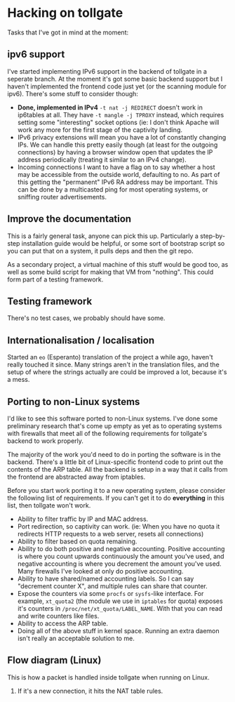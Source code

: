 # Hacking on tollgate #

Tasks that I've got in mind at the moment:

## ipv6 support ##

I've started implementing IPv6 support in the backend of tollgate in a seperate branch.  At the moment it's got some basic backend support but I haven't implemented the frontend code just yet (or the scanning module for ipv6).  There's some stuff to consider though:

* **Done, implemented in IPv4** `-t nat -j REDIRECT` doesn't work in ip6tables at all.  They have `-t mangle -j TPROXY` instead, which requires setting some "interesting" socket options (ie: I don't think Apache will work any more for the first stage of the captivity landing.
* IPv6 privacy extensions will mean you have a lot of constantly changing IPs.  We can handle this pretty easily though (at least for the outgoing connections) by having a browser window open that updates the IP address periodically (treating it similar to an IPv4 change).
* Incoming connections I want to have a flag on to say whether a host may be accessible from the outside world, defaulting to no.  As part of this getting the "permanent" IPv6 RA address may be important.  This can be done by a multicasted ping for most operating systems, or sniffing router advertisements.


## Improve the documentation ##

This is a fairly general task, anyone can pick this up.  Particularly a step-by-step installation guide would be helpful, or some sort of bootstrap script so you can put that on a system, it pulls deps and then the git repo.

As a secondary project, a virtual machine of this stuff would be good too, as well as some build script for making that VM from "nothing".  This could form part of a testing framework.


## Testing framework ##

There's no test cases, we probably should have some.


## Internationalisation / localisation ##

Started an `eo` (Esperanto) translation of the project a while ago, haven't really touched it since.  Many strings aren't in the translation files, and the setup of where the strings actually are could be improved a lot, because it's a mess.


## Porting to non-Linux systems ##

I'd like to see this software ported to non-Linux systems.  I've done some preliminary research that's come up empty as yet as to operating systems with firewalls that meet all of the following requirements for tollgate's backend to work properly.

The majority of the work you'd need to do in porting the software is in the backend.  There's a little bit of Linux-specific frontend code to print out the contents of the ARP table.  All the backend is setup in a way that it calls from the frontend are abstracted away from iptables.

Before you start work porting it to a new operating system, please consider the following list of requirements.  If you can't get it to do **everything** in this list, then tollgate won't work.

* Ability to filter traffic by IP and MAC address.
* Port redirection, so captivity can work.  (ie: When you have no quota it redirects HTTP requests to a web server, resets all connections)
* Ability to filter based on quota remaining.
* Ability to do both positive and negative accounting.  Positive accounting is where you count upwards continuously the amount you've used, and negative accounting is where you decrement the amount you've used.  Many firewalls I've looked at only do positive accounting.
* Ability to have shared/named accounting labels.  So I can say "decrement counter X", and multiple rules can share that counter.
* Expose the counters via some `procfs` or `sysfs`-like interface.  For example, `xt_quota2` (the module we use in `iptables` for quota) exposes it's counters in `/proc/net/xt_quota/LABEL_NAME`.  With that you can read and write counters like files.
* Ability to access the ARP table.
* Doing all of the above stuff in kernel space.  Running an extra daemon isn't really an acceptable solution to me.


## Flow diagram (Linux) ##

This is how a packet is handled inside tollgate when running on Linux.

1. If it's a new connection, it hits the NAT table rules.
